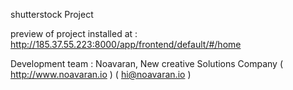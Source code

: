 shutterstock Project


preview of project installed at : http://185.37.55.223:8000/app/frontend/default/#/home


Development team : Noavaran, New creative Solutions Company ( http://www.noavaran.io ) ( hi@noavaran.io )
